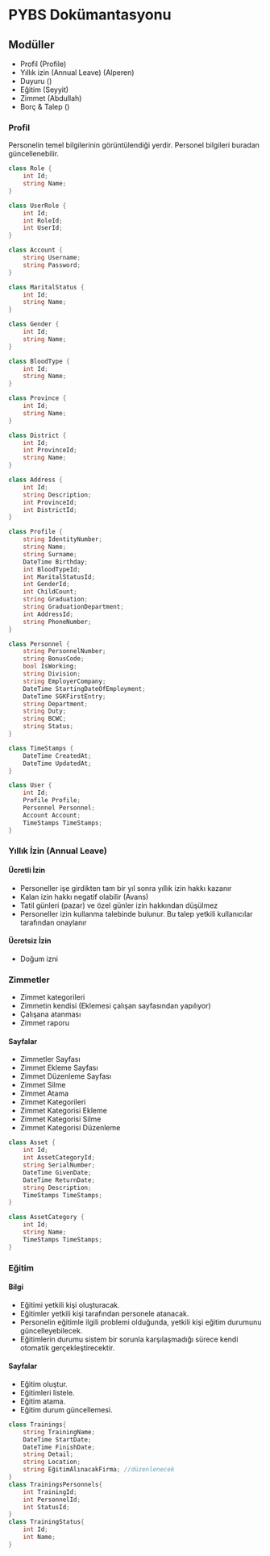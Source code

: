 # PYBS Dokümantasyonu

## Modüller

- Profil (Profile)
- Yıllık izin (Annual Leave) (Alperen)
- Duyuru ()
- Eğitim (Seyyit)
- Zimmet (Abdullah)
- Borç & Talep ()

### Profil

Personelin temel bilgilerinin görüntülendiği yerdir. Personel bilgileri buradan güncellenebilir.

```csharp
class Role {
    int Id;
    string Name;
}

class UserRole {
    int Id;
    int RoleId;
    int UserId;
}

class Account {
    string Username;
    string Password;
}

class MaritalStatus {
    int Id;
    string Name;
}

class Gender {
    int Id;
    string Name;
}

class BloodType {
    int Id;
    string Name;
}

class Province {
    int Id;
    string Name;
}

class District {
    int Id;
    int ProvinceId;
    string Name;
}

class Address {
    int Id;
    string Description;
    int ProvinceId;
    int DistrictId;
}

class Profile {
    string IdentityNumber;
    string Name;
    string Surname;
    DateTime Birthday;
    int BloodTypeId;
    int MaritalStatusId;
    int GenderId;
    int ChildCount;
    string Graduation;
    string GraduationDepartment;
    int AddressId;
    string PhoneNumber;
}

class Personnel {
    string PersonnelNumber;
    string BonusCode;
    bool IsWorking;
    string Division;
    string EmployerCompany;
    DateTime StartingDateOfEmployment;
    DateTime SGKFirstEntry;
    string Department;
    string Duty;
    string BCWC;
    string Status;
}

class TimeStamps {
    DateTime CreatedAt;
    DateTime UpdatedAt;
}

class User {
    int Id;
    Profile Profile;
    Personnel Personnel;
    Account Account;
    TimeStamps TimeStamps;
}
```

### Yıllık İzin (Annual Leave)

#### Ücretli İzin

- Personeller işe girdikten tam bir yıl sonra yıllık izin hakkı kazanır
- Kalan izin hakkı negatif olabilir (Avans)
- Tatil günleri (pazar) ve özel günler izin hakkından düşülmez
- Personeller izin kullanma talebinde bulunur. Bu talep yetkili kullanıcılar tarafından onaylanır

#### Ücretsiz İzin

- Doğum izni

### Zimmetler

- Zimmet kategorileri
- Zimmetin kendisi (Eklemesi çalışan sayfasından yapılıyor)
- Çalışana atanması
- Zimmet raporu

#### Sayfalar

- Zimmetler Sayfası
- Zimmet Ekleme Sayfası
- Zimmet Düzenleme Sayfası
- Zimmet Silme
- Zimmet Atama
- Zimmet Kategorileri
- Zimmet Kategorisi Ekleme
- Zimmet Kategorisi Silme
- Zimmet Kategorisi Düzenleme

```csharp
class Asset {
    int Id;
    int AssetCategoryId;
    string SerialNumber;
    DateTime GivenDate;
    DateTime ReturnDate;
    string Description;
    TimeStamps TimeStamps;
}

class AssetCategory {
    int Id;
    string Name;
    TimeStamps TimeStamps;
}
```

### Eğitim

#### Bilgi

- Eğitimi yetkili kişi oluşturacak.
- Eğitimler yetkili kişi tarafından personele atanacak.
- Personelin eğitimle ilgili problemi olduğunda, yetkili kişi eğitim durumunu güncelleyebilecek.
- Eğitimlerin durumu sistem bir sorunla karşılaşmadığı sürece kendi otomatik gerçekleştirecektir.

#### Sayfalar

- Eğitim oluştur.
- Eğitimleri listele.
- Eğitim atama.
- Eğitim durum güncellemesi.

```csharp
class Trainings{
    string TrainingName;
    DateTime StartDate;
    DateTime FinishDate;
    string Detail;
    string Location;
    string EğitimAlınacakFirma; //düzenlenecek
}
class TrainingsPersonnels{
    int TrainingId;
    int PersonnelId;
    int StatusId;
}
class TrainingStatus{
    int Id;
    int Name;
}
```
